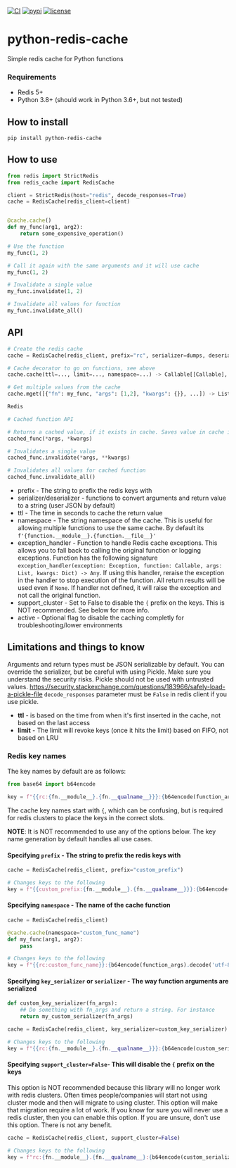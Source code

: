 [![CI](https://github.com/taylorhakes/python-redis-cache/actions/workflows/tests.yml/badge.svg?branch=master)](https://github.com/taylorhakes/python-redis-cache/actions/workflows/tests.yml/badge.svg?branch=master)
[![pypi](https://img.shields.io/pypi/v/python-redis-cache.svg)](https://pypi.python.org/pypi/python-redis-cache)
[![license](https://img.shields.io/github/license/taylorhakes/python-redis-cache.svg)](https://github.com/taylorhakes/python-redis-cache/blob/master/LICENSE)

# python-redis-cache
Simple redis cache for Python functions

### Requirements
- Redis 5+
- Python 3.8+ (should work in Python 3.6+, but not tested)

## How to install
```
pip install python-redis-cache
```

## How to use
```python
from redis import StrictRedis
from redis_cache import RedisCache

client = StrictRedis(host="redis", decode_responses=True)
cache = RedisCache(redis_client=client)


@cache.cache()
def my_func(arg1, arg2):
    return some_expensive_operation()

# Use the function
my_func(1, 2)

# Call it again with the same arguments and it will use cache
my_func(1, 2)

# Invalidate a single value
my_func.invalidate(1, 2)

# Invalidate all values for function
my_func.invalidate_all()
```

## API
```python
# Create the redis cache
cache = RedisCache(redis_client, prefix="rc", serializer=dumps, deserializer=loads, key_serializer=None, support_cluster=True, exception_handler=None)

# Cache decorator to go on functions, see above
cache.cache(ttl=..., limit=..., namespace=...) -> Callable[[Callable], Callable]

# Get multiple values from the cache
cache.mget([{"fn": my_func, "args": [1,2], "kwargs": {}}, ...]) -> List[Any]

Redis

# Cached function API

# Returns a cached value, if it exists in cache. Saves value in cache if it doesn't exist
cached_func(*args, *kwargs)

# Invalidates a single value
cached_func.invalidate(*args, **kwargs)

# Invalidates all values for cached function
cached_func.invalidate_all()
```

- prefix - The string to prefix the redis keys with
- serializer/deserializer - functions to convert arguments and return value to a string (user JSON by default)
- ttl - The time in seconds to cache the return value
- namespace - The string namespace of the cache. This is useful for allowing multiple functions to use the same cache. By default its `f'{function.__module__}.{function.__file__}'`
- exception_handler - Function to handle Redis cache exceptions. This allows you to fall back to calling the original function or logging exceptions. Function has the following signature `exception_handler(exception: Exception, function: Callable, args: List, kwargs: Dict) -> Any`. If using this handler, reraise the exception in the handler to stop execution of the function. All return results will be used even if `None`. If handler not defined, it will raise the exception and not call the original function.
- support_cluster - Set to False to disable the `{` prefix on the keys. This is NOT recommended. See below for more info.
- active - Optional flag to disable the caching completly for troubleshooting/lower environments


## Limitations and things to know
Arguments and return types must be JSON serializable by default. You can override the serializer, but be careful with using Pickle. Make sure you understand the security risks. Pickle should not be used with untrusted values.
https://security.stackexchange.com/questions/183966/safely-load-a-pickle-file
`decode_responses` parameter must be `False` in redis client if you use pickle.

- **ttl** - is based on the time from when it's first inserted in the cache, not based on the last access
- **limit** - The limit will revoke keys (once it hits the limit) based on FIFO, not based on LRU

### Redis key names
The key names by default are as follows:
```python
from base64 import b64encode

key = f"{{rc:{fn.__module__}.{fn.__qualname__}}}:{b64encode(function_args).decode('utf-8')}"
```
The cache key names start with `{`, which can be confusing, but is required for redis clusters to place the keys
in the correct slots.

**NOTE**: It is NOT recommended to use any of the options below. The key name generation by default handles all use cases.

#### Specifying `prefix` - The string to prefix the redis keys with
```python
cache = RedisCache(redis_client, prefix="custom_prefix")

# Changes keys to the following
key = f"{{custom_prefix:{fn.__module__}.{fn.__qualname__}}}:{b64encode(function_args).decode('utf-8')}"
```
#### Specifying `namespace` - The name of the cache function
```python
cache = RedisCache(redis_client)

@cache.cache(namespace="custom_func_name")
def my_func(arg1, arg2):
    pass

# Changes keys to the following
key = f"{{rc:custom_func_name}}:{b64encode(function_args).decode('utf-8')}"
```
#### Specifying `key_serializer` or `serializer` - The way function arguments are serialized
```python
def custom_key_serializer(fn_args):
    ## Do something with fn_args and return a string. For instance
    return my_custom_serializer(fn_args)

cache = RedisCache(redis_client, key_serializer=custom_key_serializer)

# Changes keys to the following
key = f"{{rc:{fn.__module__}.{fn.__qualname__}}}:{b64encode(custom_serialized_args).decode('utf-8')}"
```

#### Specifying `support_cluster=False`- This will disable the `{` prefix on the keys
This option is NOT recommended because this library will no longer work with redis clusters. Often times people/companies
will start not using cluster mode and then will migrate to using cluster. This option will make that migration require
a lot of work. If you know for sure you will never use a redis cluster, then you can enable this option. 
If you are unsure, don't use this option. There is not any benefit.
```python
cache = RedisCache(redis_client, support_cluster=False)

# Changes keys to the following
key = f"rc:{fn.__module__}.{fn.__qualname__}:{b64encode(custom_serialized_args).decode('utf-8')}"
```
